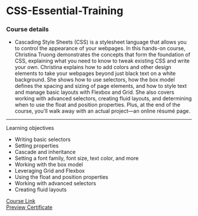 # CSS-Essential-Training
### Course details
- Cascading Style Sheets (CSS) is a stylesheet language that allows you to control the appearance of your webpages. In this hands-on course, Christina Truong demonstrates the concepts that form the foundation of CSS, explaining what you need to know to tweak existing CSS and write your own. Christina explains how to add colors and other design elements to take your webpages beyond just black text on a white background. She shows how to use selectors, how the box model defines the spacing and sizing of page elements, and how to style text and manage basic layouts with Flexbox and Grid. She also covers working with advanced selectors, creating fluid layouts, and determining when to use the float and position properties. Plus, at the end of the course, you'll walk away with an actual project—an online résumé page.
---
Learning objectives
- Writing basic selectors
- Setting properties
- Cascade and inheritance
- Setting a font family, font size, text color, and more
- Working with the box model
- Leveraging Grid and Flexbox
- Using the float and position properties
- Working with advanced selectors
- Creating fluid layouts

[Course Link](https://www.linkedin.com/learning/css-essential-training-3)
<br>[Preview Certificate](https://www.linkedin.com/learning/certificates/07e4cf353be7d9f6e800a3787d0b16a4c85a6ffe051bfada59812bd31bceb49d?trk=share_certificate)

